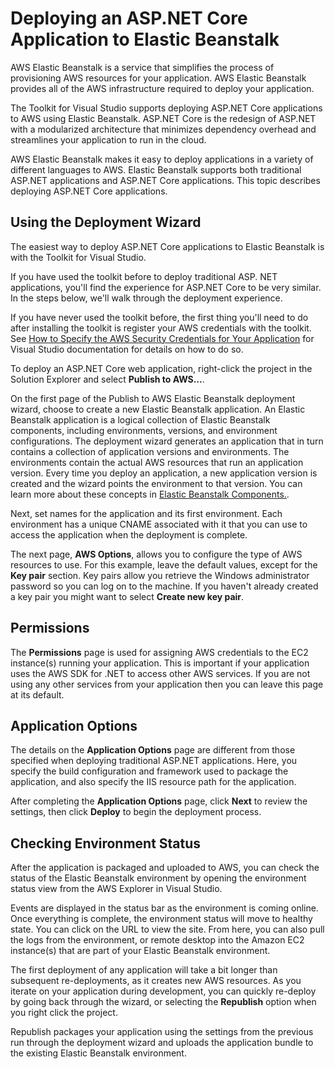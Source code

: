 # Deploying an ASP\.NET Core Application to Elastic Beanstalk<a name="deployment-beanstalk-netcore"></a>

AWS Elastic Beanstalk is a service that simplifies the process of provisioning AWS resources for your application\. AWS Elastic Beanstalk provides all of the AWS infrastructure required to deploy your application\.

The Toolkit for Visual Studio supports deploying ASP\.NET Core applications to AWS using Elastic Beanstalk\. ASP\.NET Core is the redesign of ASP\.NET with a modularized architecture that minimizes dependency overhead and streamlines your application to run in the cloud\.

AWS Elastic Beanstalk makes it easy to deploy applications in a variety of different languages to AWS\. Elastic Beanstalk supports both traditional ASP\.NET applications and ASP\.NET Core applications\. This topic describes deploying ASP\.NET Core applications\.

## Using the Deployment Wizard<a name="tkv-deploy-using-wizard-netcore"></a>

The easiest way to deploy ASP\.NET Core applications to Elastic Beanstalk is with the Toolkit for Visual Studio\.

If you have used the toolkit before to deploy traditional ASP\. NET applications, you'll find the experience for ASP\.NET Core to be very similar\. In the steps below, we'll walk through the deployment experience\.

If you have never used the toolkit before, the first thing you'll need to do after installing the toolkit is register your AWS credentials with the toolkit\. See [How to Specify the AWS Security Credentials for Your Application](deployment-beanstalk-specify-credentials.md#tkv-deploy-specify-credentials-for-application) for Visual Studio documentation for details on how to do so\.

To deploy an ASP\.NET Core web application, right\-click the project in the Solution Explorer and select **Publish to AWS…**\.

On the first page of the Publish to AWS Elastic Beanstalk deployment wizard, choose to create a new Elastic Beanstalk application\. An Elastic Beanstalk application is a logical collection of Elastic Beanstalk components, including environments, versions, and environment configurations\. The deployment wizard generates an application that in turn contains a collection of application versions and environments\. The environments contain the actual AWS resources that run an application version\. Every time you deploy an application, a new application version is created and the wizard points the environment to that version\. You can learn more about these concepts in [Elastic Beanstalk Components\.](https://docs.aws.amazon.com/elasticbeanstalk/latest/dg/concepts.components.html)\.

Next, set names for the application and its first environment\. Each environment has a unique CNAME associated with it that you can use to access the application when the deployment is complete\.

The next page, **AWS Options**, allows you to configure the type of AWS resources to use\. For this example, leave the default values, except for the **Key pair** section\. Key pairs allow you retrieve the Windows administrator password so you can log on to the machine\. If you haven't already created a key pair you might want to select **Create new key pair**\.

## Permissions<a name="tkv-deploy-using-wizard-netcore-permissions"></a>

The **Permissions** page is used for assigning AWS credentials to the EC2 instance\(s\) running your application\. This is important if your application uses the AWS SDK for \.NET to access other AWS services\. If you are not using any other services from your application then you can leave this page at its default\.

## Application Options<a name="tkv-deploy-using-wizard-netcore-app-options"></a>

The details on the **Application Options** page are different from those specified when deploying traditional ASP\.NET applications\. Here, you specify the build configuration and framework used to package the application, and also specify the IIS resource path for the application\.

After completing the **Application Options** page, click **Next** to review the settings, then click **Deploy** to begin the deployment process\.

## Checking Environment Status<a name="tkv-deploy-using-wizard-netcore-check-status"></a>

After the application is packaged and uploaded to AWS, you can check the status of the Elastic Beanstalk environment by opening the environment status view from the AWS Explorer in Visual Studio\.

Events are displayed in the status bar as the environment is coming online\. Once everything is complete, the environment status will move to healthy state\. You can click on the URL to view the site\. From here, you can also pull the logs from the environment, or remote desktop into the Amazon EC2 instance\(s\) that are part of your Elastic Beanstalk environment\.

The first deployment of any application will take a bit longer than subsequent re\-deployments, as it creates new AWS resources\. As you iterate on your application during development, you can quickly re\-deploy by going back through the wizard, or selecting the **Republish** option when you right click the project\.

Republish packages your application using the settings from the previous run through the deployment wizard and uploads the application bundle to the existing Elastic Beanstalk environment\.